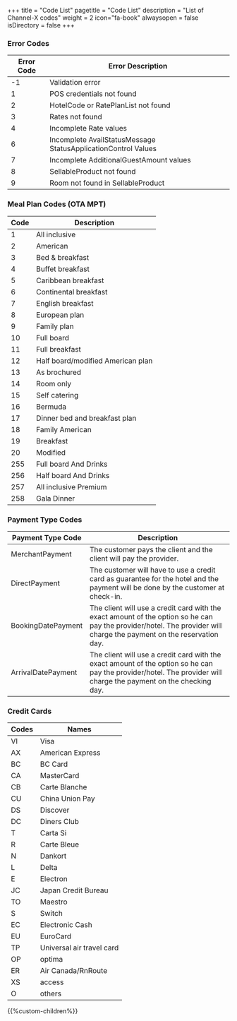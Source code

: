 +++
title = "Code List"
pagetitle = "Code List"
description = "List of Channel-X codes"
weight = 2
icon="fa-book"
alwaysopen = false
isDirectory = false
+++

### Error Codes
| **Error Code** | **Error Description**					|
| -------------- | ------------------------------------------------------------ |
| -1           	 | Validation error						|
|  1             | POS credentials not found					|
|  2             | HotelCode or RatePlanList not found				|
|  3             | Rates not found						|
|  4             | Incomplete Rate values					|
|  6             | Incomplete AvailStatusMessage StatusApplicationControl Values|
|  7             | Incomplete AdditionalGuestAmount values			|
|  8             | SellableProduct not found					|
|  9             | Room not found in SellableProduct				|



### Meal Plan Codes (OTA MPT)
| **Code** | **Description**			|
| -------- | ---------------------------------- |
| 1        | All inclusive			|
| 2        | American				|
| 3        | Bed & breakfast			|
| 4        | Buffet breakfast			|
| 5        | Caribbean breakfast		|
| 6        | Continental breakfast		|
| 7        | English breakfast			|
| 8        | European plan			|
| 9        | Family plan			|
| 10       | Full board				|
| 11       | Full breakfast			|
| 12       | Half board/modified American plan	|
| 13       | As brochured			|
| 14       | Room only				|
| 15       | Self catering			|
| 16       | Bermuda				|
| 17       | Dinner bed and breakfast plan	|
| 18       | Family American			|
| 19       | Breakfast				|
| 20       | Modified				|
| 255      | Full board And Drinks  				|
| 256      | Half board And Drinks				|
| 257      | All inclusive Premium				|
| 258      | Gala Dinner				|


### Payment Type Codes
| **Payment Type Code** | **Description**										|
| --------------------- | --------------------------------------------------------------------------------------------- |
| MerchantPayment	| The customer pays the client and the client will pay the provider.				|
| DirectPayment		| The customer will have to use a credit card as guarantee for the hotel and the payment will be done by the customer at check-in. |
| BookingDatePayment	| The client will use a credit card with the exact amount of the option so he can pay the provider/hotel. The provider will charge the payment on the reservation day. |
| ArrivalDatePayment	| The client will use a credit card with the exact amount of the option so he can pay the provider/hotel. The provider will charge the payment on the checking day. |

### Credit Cards
| **Codes** | **Names**			|
| --------- | ------------------------- |
| VI        | Visa			|
| AX        | American Express		|
| BC        | BC Card			|
| CA        | MasterCard		|
| CB        | Carte Blanche		|
| CU        | China Union Pay		|
| DS        | Discover			|
| DC        | Diners Club		|
| T         | Carta Si			|
| R         | Carte Bleue		|
| N         | Dankort			|
| L         | Delta			|
| E         | Electron			|
| JC        | Japan Credit Bureau	|
| TO        | Maestro			|
| S         | Switch			|
| EC        | Electronic Cash		|
| EU        | EuroCard			|
| TP        | Universal air travel card	|
| OP        | optima			|
| ER        | Air Canada/RnRoute	|
| XS        | access			|
| O         | others			|


{{%custom-children%}}

